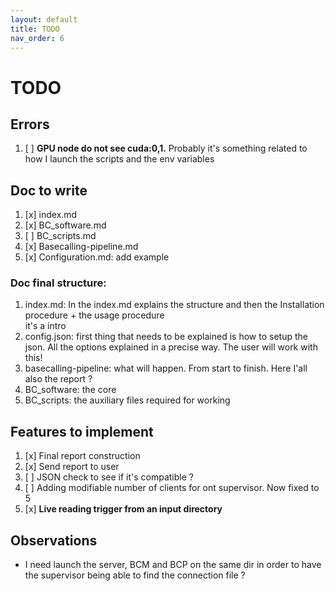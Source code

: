 ```yaml
---
layout: default
title: TODO
nav_order: 6
---
```


# TODO

## Errors 
1. [ ] **GPU node do not see cuda:0,1.** Probably it's something related to how I launch
the scripts and the env variables

<!-- ## File to comment
1. BC software
    1. [x] BCConfiguration
    2. [x] BCController
    3. [x] BCManagement
    4. [x] BCProcessor
2. scripts
    1. [x] instructions.sh
    2. [x] server.sh
    3. [x] supervisor.sh
    4. [x] wait.sh
    5. [x] configuration
3. basecalling-pipeline
   1. [x] jenkinsfile
   2. [x] telegram_bot
   3. [x] configs: you can't. Do a page only for them -->

## Doc to write
1. [x] index.md
2. [x] BC_software.md
3. [ ] BC_scripts.md
4. [x] Basecalling-pipeline.md
5. [x] Configuration.md: add example 

### Doc final structure:
1. index.md: In the index.md explains the structure and then the Installation procedure + the usage procedure  
   it's a intro 
2. config.json: first thing that needs to be explained is how to setup the json. All the options explained
   in a precise way. The user will work with this!
3. basecalling-pipeline: what will happen. From start to finish. Here I'all also the report ?
4. BC_software: the core
5. BC_scripts: the auxiliary files required for working


## Features to implement
1. [x] Final report construction
2. [x] Send report to user
3. [ ] JSON check to see if it's compatible ?
4. [ ] Adding modifiable number of clients for ont supervisor. Now fixed to 5
5. [x] **Live reading trigger from an input directory**
   

## Observations
- I need launch the server, BCM and BCP on the same dir in order to have
the supervisor being able to find the connection file ?
